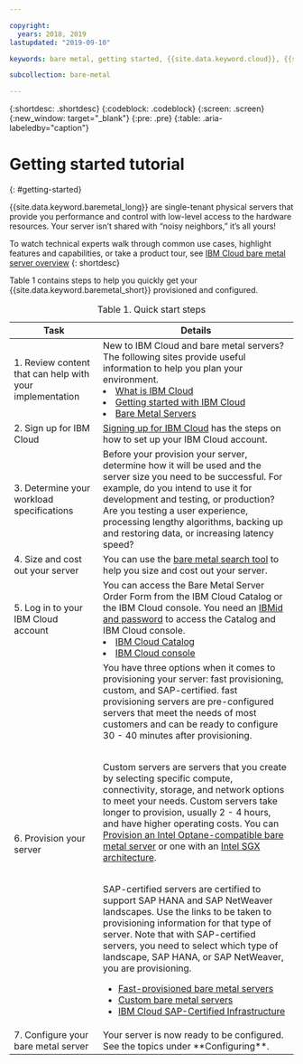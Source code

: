 ```yaml
---

copyright:
  years: 2018, 2019
lastupdated: "2019-09-10"

keywords: bare metal, getting started, {{site.data.keyword.cloud}}, {{site.data.keyword.cloud_notm}}

subcollection: bare-metal

---
```


{:shortdesc: .shortdesc}
{:codeblock: .codeblock}
{:screen: .screen}
{:new_window: target="_blank"}
{:pre: .pre}
{:table: .aria-labeledby="caption"}

# Getting started tutorial
{: #getting-started}

{{site.data.keyword.baremetal_long}} are single-tenant physical servers that provide you performance and control with low-level access to the hardware resources. Your server isn’t shared with “noisy neighbors,” it’s all yours!

To watch technical experts walk through common use cases, highlight features and capabilities, or take a product tour, see <a href=“https://www.ibm.com/demos/collection/IBM-Cloud-Bare-Metal-Servers“>IBM Cloud bare metal server overview</a>
{: shortdesc} 

Table 1 contains steps to help you quickly get your {{site.data.keyword.baremetal_short}} provisioned and configured.
<table>
   <CAPTION>Table 1. Quick start steps</CAPTION>
   <THEAD>
   <TR>
   <th>Task</th>
   <th>Details</th>
   </TR>
   </THEAD>
   <TBODY>
   <tr>
   <td>1. Review content that can help with your implementation</td>
   <td>New to IBM Cloud and bare metal servers? The following sites provide useful information to help you plan your environment.
   <li><a href="https://ibm.com/cloud-computing/">What is IBM Cloud</a></li>
   <li><a href="https://ibm.com/cloud/get-started">Getting started with IBM Cloud</a></li>
   <li><a href="https://www.ibm.com/cloud/bare-metal-servers">Bare Metal Servers</a></li>
   </td>
 <tr>
   <td>2. Sign up for IBM Cloud</td>
   <td><a href="https://cloud.ibm.com/docs/account?topic=account-signup#signing-up-for-ibm-cloud">Signing up for IBM Cloud</a> has the steps on how to set up your IBM Cloud account.</td>
 <tr>
   <td>3. Determine your workload specifications</td>
   <td>Before your provision your server, determine how it will be used and the server size you need to be successful. For example, do you intend to use it for development and testing, or production? Are you testing a user experience, processing lengthy algorithms, backing up and restoring data, or increasing latency speed?</td>  
 <tr>
   <td>4. Size and cost out your server</td>
   <td>You can use the <a href="https://cloud.ibm.com/gen1/infrastructure/provision/bm">bare metal search tool</a> to help you size and cost out your server.</td>
 <tr>
   <td>5. Log in to your IBM Cloud account</td>
   <td>You can access the Bare Metal Server Order Form from the IBM Cloud Catalog or the IBM Cloud console. You need an <a href="https://cloud.ibm.com/docs/customer-portal?topic=customer-portal-getting-started#getting-started">IBMid and password</a> to access the Catalog and IBM Cloud console.
   <li><a href="https://cloud.ibm.com/catalog/">IBM Cloud Catalog</a></li>
   <li><a href="https://cloud.ibm.com">IBM Cloud console</a></li>  
   </td>   
<tr>   
   <td>6. Provision your server</td>
   <td>You have three options when it comes to provisioning your server: fast provisioning, custom, and SAP-certified. fast provisioning servers are pre-configured servers that meet the needs of most customers and can be ready to configure 30 - 40 minutes after provisioning.


<br>Custom servers are servers that you create by selecting specific compute, connectivity, storage, and network options to meet your needs. Custom servers take longer to provision, usually 2 - 4 hours, and have higher operating costs. You can [Provision an Intel Optane-compatible bare metal server](/docs/bare-metal?topic=bare-metal-bm-provision-optane-server) or one with an [Intel SGX architecture](/docs/bare-metal?topic=bare-metal-bm-server-provision-sgx).

<br>SAP-certified servers are certified to support SAP HANA and SAP NetWeaver landscapes.
Use the links to be taken to provisioning information for that type of server. Note that with SAP-certified servers, you need to select which type of landscape, SAP HANA, or SAP NetWeaver, you are provisioning.<br>
* [Fast-provisioned bare metal servers](/docs/bare-metal?topic=bare-metal-bm-select-popular-servers)<br>
* [Custom bare metal servers](/docs/bare-metal?topic=bare-metal-ordering-baremetal-server)<br>
* [IBM Cloud SAP-Certified Infrastructure](/docs/bare-metal?topic=bare-metal-sap-cert-infrastructure)
  </td>
 <tr>
   <td>7. Configure your bare metal server</td>
   <td>Your server is now ready to be configured. See the topics under **Configuring**.</td>
   </td>
   </tr>
   </TBODY>
   </table>
